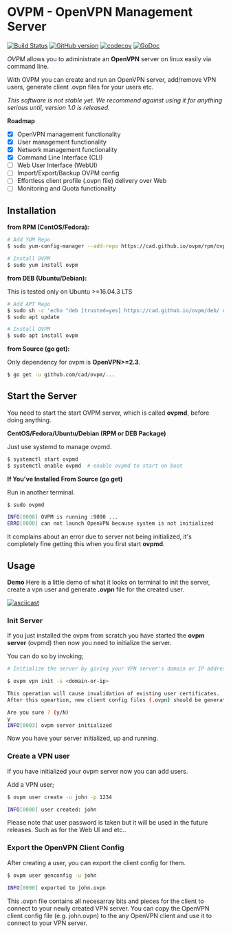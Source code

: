 # OVPM - OpenVPN Management Server

[![Build Status](https://travis-ci.org/cad/ovpm.svg?branch=master)](https://travis-ci.org/cad/ovpm)
[![GitHub version](https://badge.fury.io/gh/cad%2Fovpm.svg)](https://badge.fury.io/gh/cad%2Fovpm)
[![codecov](https://codecov.io/gh/cad/ovpm/branch/master/graph/badge.svg)](https://codecov.io/gh/cad/ovpm)
[![GoDoc](https://godoc.org/github.com/cad/ovpm?status.svg)](https://godoc.org/github.com/cad/ovpm)

*OVPM* allows you to administrate an **OpenVPN** server on linux easily via command line. 

With OVPM you can create and run an OpenVPN server, add/remove VPN users, generate client .ovpn files for your users etc. 

*This software is not stable yet. We recommend against using it for anything serious until, version 1.0 is released.*

**Roadmap**

- [x] OpenVPN management functionality
- [x] User management functionality
- [x] Network management functionality
- [x] Command Line Interface (CLI)
- [ ] Web User Interface (WebUI)
- [ ] Import/Export/Backup OVPM config
- [ ] Effortless client profile (.ovpn file) delivery over Web
- [ ] Monitoring and Quota functionality
 
## Installation
**from RPM (CentOS/Fedora):**

```bash
# Add YUM Repo
$ sudo yum-config-manager --add-repo https://cad.github.io/ovpm/rpm/ovpm.repo

# Install OVPM
$ sudo yum install ovpm
```

**from DEB (Ubuntu/Debian):**

This is tested only on Ubuntu >=16.04.3 LTS

```bash
# Add APT Repo
$ sudo sh -c 'echo "deb [trusted=yes] https://cad.github.io/ovpm/deb/ ovpm main" >> /etc/apt/sources.list'
$ sudo apt update

# Install OVPM
$ sudo apt install ovpm
```

**from Source (go get):**

Only dependency for ovpm is **OpenVPN>=2.3**.

```bash
$ go get -u github.com/cad/ovpm/...
```

## Start the Server
You need to start the start OVPM server, which is called **ovpmd**, before doing anything.

**CentOS/Fedora/Ubuntu/Debian (RPM or DEB Package)**

Just use systemd to manage ovpmd.

```bash
$ systemctl start ovpmd
$ systemctl enable ovpmd  # enable ovpmd to start on boot
```

**If You've Installed From Source (go get)**

Run in another terminal.

```bash
$ sudo ovpmd

INFO[0000] OVPM is running :9090 ...                    
ERRO[0000] can not launch OpenVPN because system is not initialized 
```

It complains about an error due to server not being initialized, it's completely fine getting this when you first start **ovpmd**.


## Usage

**Demo**
Here is a little demo of what it looks on terminal to init the server,  create a vpn user and generate **.ovpn** file for the created user.

[![asciicast](https://asciinema.org/a/136016.png)](https://asciinema.org/a/136016)


### Init Server
If you just installed the ovpm from scratch you have started the **ovpm server** (ovpmd) then now you need to initialize the server.

You can do so by invoking;

```bash
# Initialize the server by giving your VPN server's domain or IP address to ovpm.

$ ovpm vpn init -s <domain-or-ip>  

This operation will cause invalidation of existing user certificates.
After this opeartion, new client config files (.ovpn) should be generated for each existing user.

Are you sure ? (y/N)
y
INFO[0003] ovpm server initialized 
```

Now you have your server initialized, up and running.

### Create a VPN user
If you have initialized your ovpm server now you can add users.

Add a VPN user;

```bash
$ ovpm user create -u john -p 1234            

INFO[0000] user created: john  
```

Please note that user password is taken but it will be used in the future releases. Such as for the Web UI and etc..


### Export the OpenVPN Client Config
After creating a user, you can export the client config for them.

```bash
$ ovpm user genconfig -u john

INFO[0000] exported to john.ovpn
```

This .ovpn file contains all necesarray bits and pieces for the client to connect to your newly created VPN server.
You can copy the OpenVPN client config file (e.g. john.ovpn) to the any OpenVPN client and use it to connect to your VPN server.
